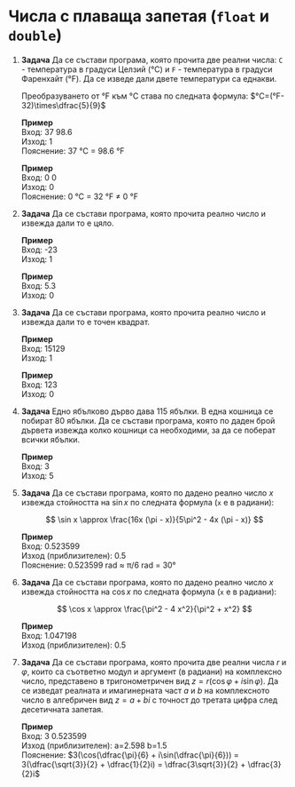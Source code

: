 # Числа с плаваща запетая (`float` и `double`)

1. **Задача** Да се състави програма, която прочита две реални числа: `C` - температура в градуси Целзий (°C) и `F` - температура в градуси Фаренхайт (°F). Да се изведе дали двете температури са еднакви.

	Преобразуването от °F към °C става по следната формула: $°C=(°F-32)\times\dfrac{5}{9}$

	**Пример**<br>
	Вход: 37 98.6<br>
	Изход: 1<br>
	Пояснение: 37 °C = 98.6 °F

	**Пример**<br>
	Вход: 0 0<br>
	Изход: 0<br>
	Пояснение: 0 °C = 32 °F ≠ 0 °F

1. **Задача** Да се състави програма, която прочита реално число и извежда дали то е цяло.

	**Пример**<br>
	Вход: -23<br>
	Изход: 1

	**Пример**<br>
	Вход: 5.3<br>
	Изход: 0

1. **Задача** Да се състави програма, която прочита реално число и извежда дали то е точен квадрат.

	**Пример**<br>
	Вход: 15129<br>
	Изход: 1

	**Пример**<br>
	Вход: 123<br>
	Изход: 0

1. **Задача** Едно ябълково дърво дава 115 ябълки. В една кошница се побират 80 ябълки. Да се състави програма, която по даден брой дървета извежда колко кошници са необходими, за да се поберат всички ябълки.

	**Пример**<br>
	Вход: 3<br>
	Изход: 5

1. **Задача** Да се състави програма, която по дадено реално число $x$ извежда стойността на $\sin{x}$ по следната формула (`x` е в радиани):

	$$ \sin x \approx \frac{16x (\pi - x)}{5\pi^2 - 4x (\pi - x)} $$

	**Пример**<br>
	Вход: 0.523599<br>
	Изход (приблизителен): 0.5<br>
	Пояснение: 0.523599 rad ≈ π/6 rad = 30°

1. **Задача** Да се състави програма, която по дадено реално число $x$ извежда стойността на $\cos{x}$ по следната формула (`x` е в радиани):

	$$ \cos x \approx \frac{\pi^2 - 4 x^2}{\pi^2 + x^2} $$

	**Пример**<br>
	Вход: 1.047198<br>
	Изход (приблизителен): 0.5

1. **Задача** Да се състави програма, която прочита две реални числа $r$ и $\varphi$, които са съответно модул и аргумент (в радиани) на комплексно число, представено в тригонометричен вид $z = r(\cos{\varphi}+i\sin{\varphi})$. Да се изведат реалната и имагинерната част $a$ и $b$ на комплексното число в алгебричен вид $z=a+bi$ с точност до третата цифра след десетичната запетая.

	**Пример**<br>
	Вход: 3 0.523599<br>
	Изход (приблизителен): a=2.598 b=1.5<br>
	Пояснение: $3(\cos(\dfrac{\pi}{6} + i\sin(\dfrac{\pi}{6})) = 3(\dfrac{\sqrt{3}}{2} + \dfrac{1}{2}i) = \dfrac{3\sqrt{3}}{2} + \dfrac{3}{2}i$
